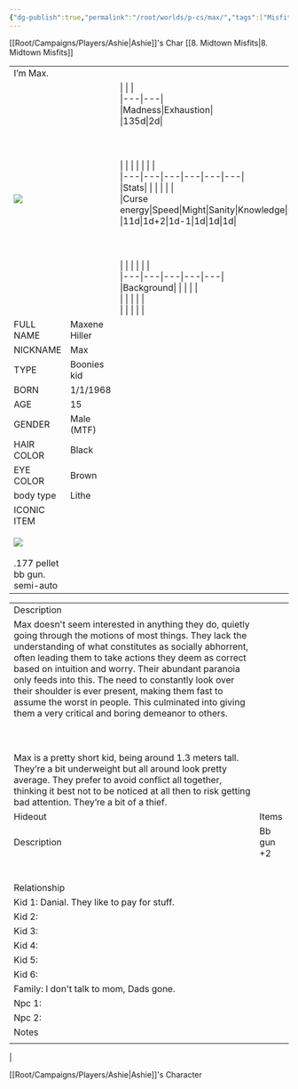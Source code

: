 ```yaml
---
{"dg-publish":true,"permalink":"/root/worlds/p-cs/max/","tags":["Misfits","Balky"]}
---
```


[[Root/Campaigns/Players/Ashie\|Ashie]]'s Char
[[8. Midtown Misfits\|8. Midtown Misfits]]

|   |   |   |
|---|---|---|
|I’m Max.|   |   |
|![](https://lh7-us.googleusercontent.com/S87sPbmTooR4HeBT2dnP7NkqprOQrzWzqO1DDXZyjDR3k1GxfnSaSdvVNLTwTLvvEV_DTQL8e2UNZBIh9LXWDO_riDvPw9nhRgo8xA8zaL5Qm4Gs_sopsymZhY3f5WadIG7upWzAEReR6cGBjYDcOw)|   |\|   \|   \|<br>\|---\|---\|<br>\|Madness\|Exhaustion\|<br>\|135d\|2d\|<br><br>  <br><br>\|   \|   \|   \|   \|   \|   \|<br>\|---\|---\|---\|---\|---\|---\|<br>\|Stats\|   \|   \|   \|   \|   \|<br>\|Curse energy\|Speed\|Might\|Sanity\|Knowledge\|Luck\|<br>\|11d\|1d+2\|1d-1\|1d\|1d\|1d\|<br><br>  <br><br>\|   \|   \|   \|   \|   \|<br>\|---\|---\|---\|---\|---\|<br>\|Background\|   \|   \|   \|   \|<br>\|   \|   \|   \|   \|<br>\|   \|   \|   \|   \||
|FULL NAME|Maxene Hiller|
|NICKNAME|Max|
|TYPE|Boonies kid|
|BORN|1/1/1968|
|AGE|15|
|GENDER|Male (MTF)|
|HAIR COLOR|Black|
|EYE COLOR|Brown|
|body type|Lithe|
|ICONIC ITEM<br><br>![](https://lh7-us.googleusercontent.com/vQEk3DrCaRK1_DtlbYs7r_AZIT_kXe1q-H2E1Iq0NBAfuQABMjgKJlzTceAsFRGW7DLSYm4-KLN0M-5uJKryHl171r9ecPUaTCUIUrVLqOPXnsPc2r9mM6d6XHjgS5LPvgg5o0_VLYvsPe3ZC9B-eg)<br><br>.177 pellet bb gun. semi-auto|   |

  
  

|                                                                                                                                                                                                                                                                                                                                                                                                                                                                                                                                                                                                                                                                                                                                                                                                            |           |
| ---------------------------------------------------------------------------------------------------------------------------------------------------------------------------------------------------------------------------------------------------------------------------------------------------------------------------------------------------------------------------------------------------------------------------------------------------------------------------------------------------------------------------------------------------------------------------------------------------------------------------------------------------------------------------------------------------------------------------------------------------------------------------------------------------------- | --------- |
| Description                                                                                                                                                                                                                                                                                                                                                                                                                                                                                                                                                                                                                                                                                                                                                                                                |           |
| Max doesn't seem interested in anything they do, quietly going through the motions of most things. They lack the understanding of what constitutes as socially abhorrent, often leading them to take actions they deem as correct based on intuition and worry. Their abundant paranoia only feeds into this. The need to constantly look over their shoulder is ever present, making them fast to assume the worst in people. This culminated into giving them a very critical and boring demeanor to others.<br><br>  <br><br>Max is a pretty short kid, being around 1.3 meters tall. They’re a bit underweight but all around look pretty average. They prefer to avoid conflict all together, thinking it best not to be noticed at all then to risk getting bad attention. They’re a bit of a thief. |           |
| Hideout                                                                                                                                                                                                                                                                                                                                                                                                                                                                                                                                                                                                                                                                                                                                                                                                    | Items     |
| Description                                                                                                                                                                                                                                                                                                                                                                                                                                                                                                                                                                                                                                                                                                                                                                                                | Bb gun +2 |
|                                                                                                                                                                                                                                                                                                                                                                                                                                                                                                                                                                                                                                                                                                                                                                                                            |           |
|                                                                                                                                                                                                                                                                                                                                                                                                                                                                                                                                                                                                                                                                                                                                                                                                            |           |
|                                                                                                                                                                                                                                                                                                                                                                                                                                                                                                                                                                                                                                                                                                                                                                                                            |           |
|                                                                                                                                                                                                                                                                                                                                                                                                                                                                                                                                                                                                                                                                                                                                                                                                            |           |
|                                                                                                                                                                                                                                                                                                                                                                                                                                                                                                                                                                                                                                                                                                                                                                                                            |           |
|                                                                                                                                                                                                                                                                                                                                                                                                                                                                                                                                                                                                                                                                                                                                                                                                            |           |
| Relationship                                                                                                                                                                                                                                                                                                                                                                                                                                                                                                                                                                                                                                                                                                                                                                                               |           |
| Kid 1: Danial. They like to pay for stuff.                                                                                                                                                                                                                                                                                                                                                                                                                                                                                                                                                                                                                                                                                                                                                                 |           |
| Kid 2:                                                                                                                                                                                                                                                                                                                                                                                                                                                                                                                                                                                                                                                                                                                                                                                                     |           |
| Kid 3:                                                                                                                                                                                                                                                                                                                                                                                                                                                                                                                                                                                                                                                                                                                                                                                                     |           |
| Kid 4:                                                                                                                                                                                                                                                                                                                                                                                                                                                                                                                                                                                                                                                                                                                                                                                                     |           |
| Kid 5:                                                                                                                                                                                                                                                                                                                                                                                                                                                                                                                                                                                                                                                                                                                                                                                                     |           |
| Kid 6:                                                                                                                                                                                                                                                                                                                                                                                                                                                                                                                                                                                                                                                                                                                                                                                                     |           |
| Family: I don't talk to mom, Dads gone.                                                                                                                                                                                                                                                                                                                                                                                                                                                                                                                                                                                                                                                                                                                                                                    |           |
| Npc 1:                                                                                                                                                                                                                                                                                                                                                                                                                                                                                                                                                                                                                                                                                                                                                                                                     |           |
| Npc 2:                                                                                                                                                                                                                                                                                                                                                                                                                                                                                                                                                                                                                                                                                                                                                                                                     |           |
| Notes                                                                                                                                                                                                                                                                                                                                                                                                                                                                                                                                                                                                                                                                                                                                                                                                      |           |
|                                                                                                                                                                                                                                                                                                                                                                                                                                                                                                                                                                                                                                                                                                                                                                                                            |           |
| 



[[Root/Campaigns/Players/Ashie\|Ashie]]'s Character
